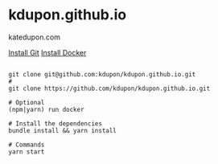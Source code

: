 # kdupon.github.io
katedupon.com

[Install Git](https://git-scm.com/book/en/v2/Getting-Started-Installing-Git)
[Install Docker](https://docs.docker.com/engine/installation/)

```shell

git clone git@github.com:kdupon/kdupon.github.io.git
# 
git clone https://github.com/kdupon/kdupon.github.io.git

# Optional
(npm|yarn) run docker

# Install the dependencies
bundle install && yarn install

# Commands
yarn start
```
